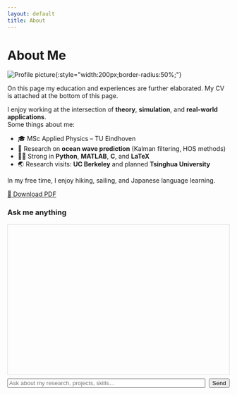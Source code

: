 ```yaml
---
layout: default
title: About
---
```


# About Me

![Profile picture](assets/images/profile.jpg){:style="width:200px;border-radius:50%;"}

On this page my education and experiences are further elaborated. My CV is attached at the bottom of this page.


I enjoy working at the intersection of **theory**, **simulation**, and **real-world applications**.  
Some things about me:

- 🎓 MSc Applied Physics – TU Eindhoven
- 🌊 Research on **ocean wave prediction** (Kalman filtering, HOS methods)
- 🧑‍💻 Strong in **Python**, **MATLAB**, **C**, and **LaTeX**
- 🌏 Research visits: **UC Berkeley** and planned **Tsinghua University**

In my free time, I enjoy hiking, sailing, and Japanese language learning.

  
[📄 Download PDF](assets/Lars_ten_Hacken_CV.pdf)

<div id="chat" style="max-width:900px;margin:auto">
  <h3>Ask me anything</h3>
  <div id="log" style="border:1px solid #ddd;height:320px;overflow:auto;padding:10px;font-family:monospace;white-space:pre-wrap"></div>
  <div style="margin-top:8px;display:flex;gap:8px">
    <input id="q" placeholder="Ask about my research, projects, skills…" style="flex:1">
    <button id="send">Send</button>
  </div>
  <div id="status" style="margin-top:6px;color:#666"></div>
</div>

<!-- WebLLM runtime (global 'webllm') -->
<script src="https://cdn.jsdelivr.net/npm/@mlc-ai/web-llm@0.2.74/dist/webllm.min.js"></script>

<script>
(async () => {
  const log = document.getElementById('log');
  const status = document.getElementById('status');
  const add = (r,t)=>{const d=document.createElement('div');d.textContent=`${r}: ${t}`;log.appendChild(d);log.scrollTop=log.scrollHeight;};

  if(!('gpu' in navigator)){ add('Error','WebGPU not available—probeer Chrome/Edge desktop via HTTPS.'); return; }

  // 1) Knowledge laden (laat zoals je had)
  const BASE='{{ site.baseurl }}'||'';
  let KB={bio:'',highlights:[],projects:[]};
  try{
    const resp=await fetch(`${BASE}/assets/about.json`,{cache:'no-store'});
    if(!resp.ok) throw new Error(`HTTP ${resp.status}`);
    KB=await resp.json();
  }catch(e){ add('Error','/assets/about.json niet gevonden.'); console.error(e); return; }

  const context=`BIO: ${KB.bio}
HIGHLIGHTS: ${KB.highlights.join('; ')}
PROJECTS: ${KB.projects.map(p=>p.title+': '+p.desc).join(' | ')}`;

  // 2) Probeer meerdere bekende, lichte modellen
  const candidates = [
    "Llama-3.2-1B-Instruct-q4f16_1-MLC",
    "Qwen2.5-0.5B-Instruct-q4f16_1-MLC",
    "Phi-1.1-q4f16_1-MLC"
  ];

  let engine=null, lastErr=null;
  for (const m of candidates){
    try{
      status.textContent = `Loading model: ${m} …`;
      engine = await webllm.CreateMLCEngine(
        { model: m },
        { gpuMemoryUtility: 0.9, wasmNumThreads: 1 } // 1 thread is veiliger op GitHub Pages
      );
      status.textContent = `Model ready: ${m}`;
      break;
    }catch(e){
      console.warn('Model failed', m, e);
      lastErr = e;
    }
  }
  if(!engine){ add('Error','Model load failed for all candidates. Zie console (F12) voor details.'); console.error(lastErr); return; }

  async function ask(q){
    const sys=`You ONLY answer about Lars using this profile context. If unrelated, say you only answer about Lars.\n### PROFILE CONTEXT\n${context}`;
    try{
      const out = await engine.chat.completions.create({
        messages:[{role:'system',content:sys},{role:'user',content:q}],
        temperature:0.2, max_tokens:256
      });
      return out.choices[0].message.content;
    }catch(e){ console.error(e); return 'Generation error.'; }
  }

  document.getElementById('send').onclick = async ()=>{
    const box=document.getElementById('q'); const q=box.value.trim(); if(!q) return;
    add('You', q); box.value=''; status.textContent='Thinking…';
    const a = await ask(q); status.textContent=''; add('Bot', a);
  };
})();
</script>
